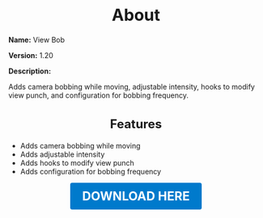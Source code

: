 <h1 style="text-align:center; font-size:2rem; font-weight:bold;">About</h1>

**Name:**
View Bob

**Version:**
1.20

**Description:**

Adds camera bobbing while moving, adjustable intensity, hooks to modify view punch, and configuration for bobbing frequency.

<h2 style="text-align:center; font-size:1.5rem; font-weight:bold;">Features</h2>

- Adds camera bobbing while moving
- Adds adjustable intensity
- Adds hooks to modify view punch
- Adds configuration for bobbing frequency





<p align="center"><a href="https://github.com/LiliaFramework/Modules/raw/refs/heads/gh-pages/viewbob.zip" style="display:inline-block;padding:12px 24px;font-size:1.5rem;font-weight:bold;text-decoration:none;color:#fff;background-color:var(--md-primary-fg-color,#007acc);border-radius:4px;">DOWNLOAD HERE</a></p>